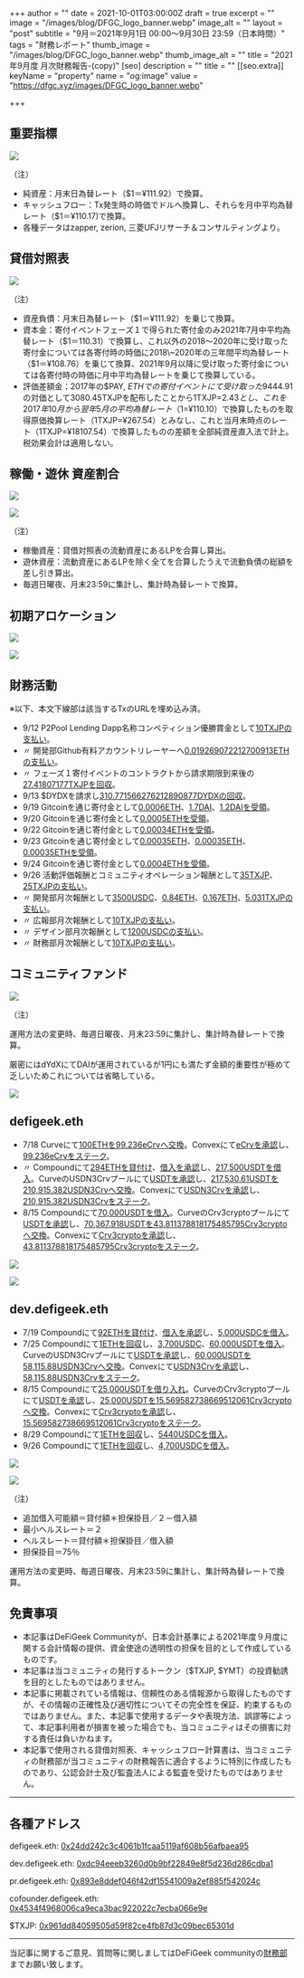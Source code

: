 +++
author = ""
date = 2021-10-01T03:00:00Z
draft = true
excerpt = ""
image = "/images/blog/DFGC_logo_banner.webp"
image_alt = ""
layout = "post"
subtitle = "9月＝2021年9月1日 00:00～9月30日 23:59（日本時間）"
tags = "財務レポート"
thumb_image = "/images/blog/DFGC_logo_banner.webp"
thumb_image_alt = ""
title = "2021年9月度 月次財務報告-(copy)"
[seo]
description = ""
title = ""
[[seo.extra]]
keyName = "property"
name = "og:image"
value = "https://dfgc.xyz/images/DFGC_logo_banner.webp"

+++
## 重要指標

![](/images/blog/juyo202109.png)

（注）

* 純資産：月末日為替レート（$1＝¥111.92）で換算。
* キャッシュフロー：Tx発生時の時価でドルへ換算し、それらを月中平均為替レート（$1＝¥110.17)で換算。
* 各種データはzapper, zerion, 三菱UFJリサーチ＆コンサルティングより。

## 貸借対照表

![](/images/blog/bs202109.png)

（注）

* 資産負債：月末日為替レート（$1＝¥111.92）を乗じて換算。
* 資本金：寄付イベントフェーズ１で得られた寄付金のみ2021年7月中平均為替レート（$1＝110.31）で換算し、これ以外の2018～2020年に受け取った寄付金については各寄付時の時価に2018\~2020年の三年間平均為替レート（$1＝¥108.76）を乗じて換算、2021年9月以降に受け取った寄付金については各寄付時の時価に月中平均為替レートを乗じて換算している。
* 評価差額金：2017年の$PAY, $ETHでの寄付イベントにて受け取った$9444.91の対価として3080.45TXJPを配布したことから1TXJP=$2.43とし、これを2017年10月から翌年5月の平均為替レート（$1=¥110.10）で換算したものを取得原価換算レート（1TXJP=¥267.54）とみなし、これと当月末時点のレート（1TXJP=¥18107.54）で換算したものの差額を全部純資産直入法で計上。税効果会計は適用しない。

## 稼働・遊休 資産割合

![](/images/blog/sisan202109.png)

![](/images/blog/sisan202109b.png)

（注）

* 稼働資産：貸借対照表の流動資産にあるLPを合算し算出。
* 遊休資産：流動資産にあるLPを除く全てを合算したうえで流動負債の総額を差し引き算出。
* 毎週日曜夜、月末23:59に集計し、集計時為替レートで換算。

## 初期アロケーション

![](/images/blog/alloc202109.png)

![](/images/blog/alloc202109b.png)

## 財務活動

※以下、本文下線部は該当するTxのURLを埋め込み済。

* 9/12 P2Pool Lending Dapp名称コンペティション優勝賞金として[10TXJPの支払い]()。
* 〃 開発部Github有料アカウントリレーヤーへ[0.019269072212700913ETHの支払い](https://etherscan.io/tx/0x333b29210ef889095cf8c082096ba865d05f82627731fd1db284e71b0fb754b7)。
* 〃 フェーズ１寄付イベントのコントラクトから請求期限到来後の[27.41807177TXJPを回収](https://etherscan.io/tx/0x8c7252cc9ba125f1f575a3dd1c668a966b552cadc1adb9a64841ca49d179cf46)。
* 9/13 $DYDXを請求し[310.771566276212890877DYDXの回収](https://etherscan.io/tx/0xc5d6a5d4339925bc32200404c865f010bb6d309f46b0416867bbaf5eded298f8)。
* 9/19 Gitcoinを通じ寄付金として[0.0006ETH](https://etherscan.io/tx/0xca8253223fb2c8bbf62f3a98ac4573945260b4d073df3e0ae84abaf027b7a441)、[1.7DAI](https://etherscan.io/tx/0xd88d89ca2146ada66b9eeeb510e26809fcb274686dcdf2c9e823d04fb0c61776)、[1.2DAIを受領](https://etherscan.io/tx/0xc0343770f74496a413a8feb8b88a97caadf14327cff6d8d590d4dbecc55dea83)。
* 9/20 Gitcoinを通じ寄付金として[0.0005ETHを受領](https://etherscan.io/tx/0x11d5ae3a33c540409ba4105a13a2773c17eaa11660518915b6c8f5460f20c054)。
* 9/22 Gitcoinを通じ寄付金として[0.00034ETHを受領](https://etherscan.io/tx/0xbb93343fe051275015c17427bc3857eb3006fd7ffd3b376f9bde40b353708e8f)。
* 9/23 Gitcoinを通じ寄付金として[0.00035ETH](https://etherscan.io/tx/0x348d4bf5ad6145c5c221f50a5a8c774d7c1b386dcda811e4b36662074da1a3e7)、[0.00035ETH](https://etherscan.io/tx/0x6c1d5badb4aa92d11797f6be72bbe914e528f9e50ef41d2e53abd89556b9c1bb)、[0.00035ETHを受領](https://etherscan.io/tx/0x021e9fa2d3b4504a65722a09ef05dff350ce1def3c00fec34f2604800b789899)。
* 9/24 Gitcoinを通じ寄付金として[0.0004ETHを受領](https://etherscan.io/tx/0xb229aa6449229ac8f676c1def969f7563f0345ecc45a394fbbe79e217ca37d99)。
* 9/26 活動評価報酬とコミュニティオペレーション報酬として[35TXJP](https://etherscan.io/tx/0xacb4b7883db02a1a6df121196fe8b085a3f0558c4c5f24905e45b094d490d1ed)、[25TXJPの支払い](https://etherscan.io/tx/0x17e8101949beab74b1b0bf40d57af8e805a4de157385380c1d6f79fd133fbe78)。
* 〃 開発部月次報酬として[3500USDC](https://etherscan.io/tx/0x4cb459d982fd94daf92070e5ff357e60df94b638387d42253cba59785d27126e)、[0.84ETH](https://etherscan.io/tx/0xd461721eb074c896589e5e8d0f2c363ab5efb6c3fe71f159ad72c56d8c8a33f7)、[0.167ETH](https://etherscan.io/tx/0x28b025b9eed499438f53464a2a4f182cd4e1e187841a6da1c9f385c6862489b8)、[5.031TXJPの支払い](https://etherscan.io/tx/0xbe7b9d2652fae761f67b87c5acb764049f888727cdc78bc97e39e8fb6c5ea1ca)。
* 〃 広報部月次報酬として[10TXJPの支払い](https://etherscan.io/tx/0xb8473f09d94c9171ed56a8b528f1d4619a9382272ebddeb72176a8edd6a5bb45)。
* 〃 デザイン部月次報酬として[1200USDCの支払い](https://etherscan.io/tx/0x059ee8f92ed79abd10238f286862653e7fd000253bb2aab77e7428b3766e8f91)。
* 〃 財務部月次報酬として[10TXJPの支払い](https://etherscan.io/tx/0x07794d22828a9761a4c7d821f4f88061a5a9bafb6198adf53657cf7212d746f4)。

## コミュニティファンド

![](/images/blog/fund202109.png)

（注）

運用方法の変更時、毎週日曜夜、月末23:59に集計し、集計時為替レートで換算。

厳密にはdYdXにてDAIが運用されているが1円にも満たず金額的重要性が極めて乏しいためこれについては省略している。

![](/images/blog/fund202109b.png)

## defigeek.eth

* 7/18 Curveにて[100ETHを99.236eCrvへ交換](https://etherscan.io/tx/0x2b5e42a1802b8181a595f5cfd9ab51a584db6837fb964def30e303f9b0cae311)。Convexにて[eCrvを承認](https://etherscan.io/tx/0xef4855dab39bb7864d0454e2a9f791302d613f70c87d8bc9549c5ba21b57acd4)し、[99.236eCrvをステーク](https://etherscan.io/tx/0x5c8801e13034a7402bcfc50c7a0f52f80305f2b970bc49b28f7baa95be136fc5)。
* 〃 Compoundにて[294ETHを貸付け](https://etherscan.io/tx/0xab561f3154c3c04d485b3ff13127ff48c2b1bf9d0fce014dc62915cd6c7848f8)、[借入を承認](https://etherscan.io/tx/0x9351e9615f6a275c5deef75169fe9b774e62ec6c7602283dcba41ccfefb41389)し、[217,500USDTを借入](https://etherscan.io/tx/0x3394930932938d3d8b28a147ecd0a5507fedd0de419046fe668088d2a6ad792b)。CurveのUSDN3Crvプールにて[USDTを承認](https://etherscan.io/tx/0x4adedd30c4b14a3306e8bbd9f57ce93f074dac5983aceeec4de21bbdf636ca2f)し、[217,530.61USDTを210,915.382USDN3Crvへ交換](https://etherscan.io/tx/0xc30f0b7c185bcb0a2b8d50c1655014c2320eb794c7c4700b593885eec735a501)。Convexにて[USDN3Crvを承認](https://etherscan.io/tx/0x29a02a87a4c060f9580e0102c0d51fb8e6dee5823b493dd37c40128806e59da0)し、[210,915.382USDN3Crvをステーク](https://etherscan.io/tx/0x034774fdc6a771007c30667b277e9142da6ce3e9a107e86c7c2e4d649ffcc9be)。
* 8/15 Compoundにて[70,000USDTを借入](https://etherscan.io/tx/0xede25fce96a2d3bb8e6a58ffeebfae41f58e470db7bc328f2edd6667a7553777)。CurveのCrv3cryptoプールにて[USDTを承認](https://etherscan.io/tx/0x8a9bc89f9670d25833728b662a840d1e50786d0bbcbab7c5aa27dfa8c37a2d5a)し、[70,367.918USDTを43.811378818175485795Crv3cryptoへ交換](https://etherscan.io/tx/0xa37e98782525fc33f86581a89c005846d14450be5c9793ff1190ff4830a66500)。Convexにて[Crv3cryptoを承認](https://etherscan.io/tx/0x546628ef69f89f6d03f6f8eb76b3ef2161d7fa201d6cac1d874c1b99cda9c11a)し、[43.811378818175485795Crv3cryptoをステーク](https://etherscan.io/tx/0x7240eec9df9ecd3424581fb3aaa9a8af408f47a0a3101aceadecd6f5e91dc56f)。

![](/images/blog/comp202109.png)

![](/images/blog/comp202109b.png)

## dev.defigeek.eth

* 7/19 Compoundにて[92ETHを貸付け](https://etherscan.io/tx/0x49dea40e1847e2ad561ef2347b816d6ab447a9ad21e669a8e7cae75cfd45bf49)、[借入を承認](https://etherscan.io/tx/0xf108717361bd254ab2d5e6dcc1f1319fb12cdc85efac8b563b42ff6dc43b1734)し、[5,000USDCを借入](https://etherscan.io/tx/0xaa3e08ac4836db0c9de565355fdf5cdaf1fa96ba013294843bb64bf503be8ade)。
* 7/25 Compoundにて[1ETHを回収](https://etherscan.io/tx/0x2b5d3cde8911f21226a3a5af6896983fe32b84b628fe28f4bb5a005e46fa427f)し、[3,700USDC](https://etherscan.io/tx/0x9448707d783170980b10c29ca1c684a52a89895756578652925c322514f0e67f)、[60,000USDTを借入](https://etherscan.io/tx/0x8a138fd82e3a383ed6d437c2e38754e16095a67a532b9f14064f67f3d5175173)。CurveのUSDN3Crvプールにて[USDTを承認](https://etherscan.io/tx/0x2cf29b28dabf5f9c318a5c9da8e6a0bd977ae69520c3ded12958fad0872a17dd)し、[60,000USDTを58,115.88USDN3Crvへ交換](https://etherscan.io/tx/0xc4fbf14494fc5bbc5334c6fe0ea3fefaad3f64abcacc3f4985efd55678aecf6f)。Convexにて[USDN3Crvを承認](https://etherscan.io/tx/0x1ae17036390ff03c104c8de3a5f868f747ad2915cde4515e89ab9d7b72ce9f0e)し、[58,115.88USDN3Crvをステーク](https://etherscan.io/tx/0xb0d59ee73b69dd5399f0ba4d2ffc9510c517a401d87d531e9612812ddf17513d)。
* 8/15 Compoundにて[25,000USDTを借り入れ](https://etherscan.io/tx/0x24e4d864d5de6bd88b904944b49ae223cb2e6b0c711a67eb268472107eb37c52)。CurveのCrv3cryptoプールにて[USDTを承認](https://etherscan.io/tx/0xc4ab4e7e5149106e9d9043ac2051a1f533a294a453b7d3547ad99cf1797ad37d)し、[25,000USDTを15.569582738669512061Crv3cryptoへ交換](https://etherscan.io/tx/0xc296d62ecdce9d38f1ec5f92308170d77fed5792ffe7243017baf315cb39f7d0)。Convexにて[Crv3cryptoを承認](https://etherscan.io/tx/0xaa27079dc1e569a659511285baba9b31aecf7407deec2e2899f474e833fb2d86)し、[15.569582738669512061Crv3cryptoをステーク](https://etherscan.io/tx/0x5af09b08705316033d0a12b0eaee18641d2c4bae225a1dc381841f1dbc95f06f)。
* 8/29 Compoundにて[1ETHを回収](https://etherscan.io/tx/0x4a537e310faa98be2cb4726c07bce2c4182cf0bfd85d778840e89215afbd74d0)し、[5440USDCを借入](https://etherscan.io/tx/0x9a5edb4ef2b6289563420d9459dbb710f1d12df6f092a167de102e649e532733)。
* 9/26 Compoundにて[1ETHを回収](https://etherscan.io/tx/0xd7413ed30ea56f019e67b41c4a6bf20cc45b6a0d76fb18bb91f78668db5cbf1c)し、[4,700USDCを借入](https://etherscan.io/tx/0xc40bb3693c6183302bb9a63ea301970bac63ccabe32069041c29bd7cdfbf0ccb)。

![](/images/blog/compdev202109.png)

![](/images/blog/compdev202109b.png)

（注）

* 追加借入可能額＝貸付額＊担保掛目／２－借入額
* 最小ヘルスレート＝２
* ヘルスレート＝貸付額＊担保掛目／借入額
* 担保掛目＝75％

運用方法の変更時、毎週日曜夜、月末23:59に集計し、集計時為替レートで換算。

## 免責事項

* 本記事はDeFiGeek Communityが、日本会計基準による2021年度９月度に関する会計情報の提供、資金使途の透明性の担保を目的として作成しているものです。
* 本記事は当コミュニティの発行するトークン（$TXJP, $YMT）の投資勧誘を目的としたものではありません。
* 本記事に掲載されている情報は、信頼性のある情報源から取得したものですが、その情報の正確性及び適切性についてその完全性を保証、約束するものではありません。また、本記事で使用するデータや表現方法、誤謬等によって、本記事利用者が損害を被った場合でも、当コミュニティはその損害に対する責任は負いかねます。
* 本記事で使用される貸借対照表、キャッシュフロー計算書は、当コミュニティの財務部が当コミュニティの財務報告に適合するように特別に作成したものであり、公認会計士及び監査法人による監査を受けたものではありません。

***

## 各種アドレス

defigeek.eth: [0x24dd242c3c4061b1fcaa5119af608b56afbaea95](https://etherscan.io/address/0x24dd242c3c4061b1fcaa5119af608b56afbaea95)

dev.defigeek.eth: [0xdc94eeeb3260d0b9bf22849e8f5d236d286cdba1](https://etherscan.io/address/0xdc94eeeb3260d0b9bf22849e8f5d236d286cdba1)

pr.defigeek.eth: [0x893e8ddef046f42df15541009a2ef885f542024c](https://etherscan.io/address/0x893e8ddef046f42df15541009a2ef885f542024c)

cofounder.defigeek.eth: [0x4534f4968006ca9eca3bac922022c7ecba066e9e](https://etherscan.io/address/0x4534f4968006ca9eca3bac922022c7ecba066e9e)

$TXJP: [0x961dd84059505d59f82ce4fb87d3c09bec65301d](https://etherscan.io/token/0x961dd84059505d59f82ce4fb87d3c09bec65301d)

***

当記事に関するご意見、質問等に関しましてはDeFiGeek communityの[財務部](https://discord.gg/CkM2cyTz8N)までお願い致します。